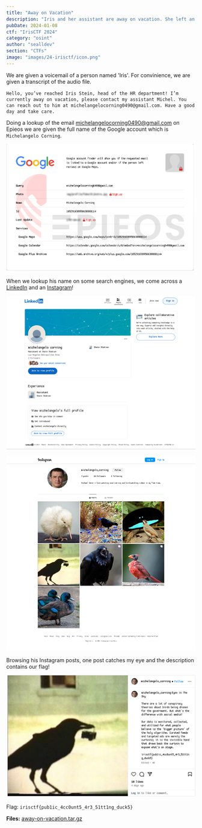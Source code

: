 ```yaml
---
title: "Away on Vacation"
description: "Iris and her assistant are away on vacation. She left an audio message explaining how to get in touch with her assistant. See what you can learn about the assistant."
pubDate: 2024-01-08
ctf: "IrisCTF 2024"
category: "osint"
author: "sealldev"
section: "CTFs"
image: "images/24-irisctf/icon.png"
---
```


We are given a voicemail of a person named 'Iris'. For convinience, we are given a transcript of the audio file.

```
Hello, you’ve reached Iris Stein, head of the HR department! I’m currently away on vacation, please contact my assistant Michel. You can reach out to him at michelangelocorning0490@gmail.com. Have a good day and take care.
```

Doing a lookup of the email [michelangelocorning0490@gmail.com](mailto:michelangelocorning0490@gmail.com) on Epieos  we are given the full name of the Google account which is `Michelangelo Corning`.

![Epieos Lookup](images/24-irisctf/epi_lookup.png)

When we lookup his name on some search engines, we come across a [LinkedIn](https://www.linkedin.com/in/michelangelo-corning-6b1b7a2a4/) and an [Instagram](https://www.instagram.com/michelangelo_corning/)!

![LinkedIn](images/24-irisctf/aov_1.png)

![Instagram](images/24-irisctf/aov_2.png)

Browsing his Instagram posts, one post catches my eye and the description contains our flag!

![Instagram Post](images/24-irisctf/aov_3.png)

Flag: `irisctf{pub1ic_4cc0unt5_4r3_51tt1ng_duck5}`

**Files:** [away-on-vacation.tar.gz](https://web.archive.org/web/20240107215543/https://cdn.2024.irisc.tf/away-on-vacation.tar.gz)